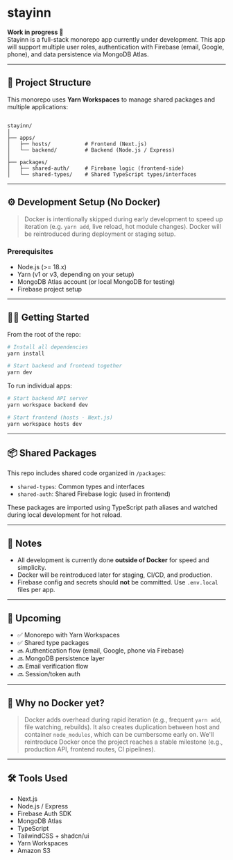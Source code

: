# stayinn

**Work in progress 🚧**  
Stayinn is a full-stack monorepo app currently under development. This app will support multiple user roles, authentication with Firebase (email, Google, phone), and data persistence via MongoDB Atlas.

---

## 🧱 Project Structure

This monorepo uses **Yarn Workspaces** to manage shared packages and multiple applications:

```

stayinn/
│
├── apps/
│   ├── hosts/           # Frontend (Next.js)
│   └── backend/         # Backend (Node.js / Express)
│
├── packages/
│   ├── shared-auth/     # Firebase logic (frontend-side)
│   └── shared-types/    # Shared TypeScript types/interfaces

```

---

## ⚙️ Development Setup (No Docker)

> Docker is intentionally skipped during early development to speed up iteration (e.g. `yarn add`, live reload, hot module changes). Docker will be reintroduced during deployment or staging setup.

### Prerequisites

-   Node.js (>= 18.x)
-   Yarn (v1 or v3, depending on your setup)
-   MongoDB Atlas account (or local MongoDB for testing)
-   Firebase project setup

---

## 🧑‍💻 Getting Started

From the root of the repo:

```bash
# Install all dependencies
yarn install

# Start backend and frontend together
yarn dev
```

To run individual apps:

```bash
# Start backend API server
yarn workspace backend dev

# Start frontend (hosts - Next.js)
yarn workspace hosts dev
```

---

## 📦 Shared Packages

This repo includes shared code organized in `/packages`:

-   `shared-types`: Common types and interfaces
-   `shared-auth`: Shared Firebase logic (used in frontend)

These packages are imported using TypeScript path aliases and watched during local development for hot reload.

---

## 📌 Notes

-   All development is currently done **outside of Docker** for speed and simplicity.
-   Docker will be reintroduced later for staging, CI/CD, and production.
-   Firebase config and secrets should **not** be committed. Use `.env.local` files per app.

---

## 🚀 Upcoming

-   ✅ Monorepo with Yarn Workspaces
-   ✅ Shared type packages
-   🔜 Authentication flow (email, Google, phone via Firebase)
-   🔜 MongoDB persistence layer
-   🔜 Email verification flow
-   🔜 Session/token auth

---

## 🧠 Why no Docker yet?

> Docker adds overhead during rapid iteration (e.g., frequent `yarn add`, file watching, rebuilds). It also creates duplication between host and container `node_modules`, which can be cumbersome early on.
> We'll reintroduce Docker once the project reaches a stable milestone (e.g., production API, frontend routes, CI pipelines).

---

## 🛠️ Tools Used

-   Next.js
-   Node.js / Express
-   Firebase Auth SDK
-   MongoDB Atlas
-   TypeScript
-   TailwindCSS + shadcn/ui
-   Yarn Workspaces
-   Amazon S3
